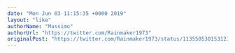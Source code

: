 ```yaml
---
date: "Mon Jun 03 11:15:35 +0000 2019"
layout: "like"
authorName: "Massimo"
authorUrl: "https://twitter.com/Rainmaker1973"
originalPost: "https://twitter.com/Rainmaker1973/status/1135505301531238400"
---
```

